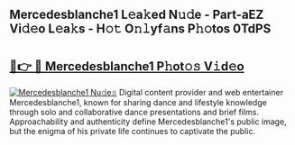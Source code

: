 ## Mercedesblanche1 L𝚎a𝚔ed N𝚞𝚍e - Part-aEZ Vi𝚍𝚎o L𝚎a𝚔s - H𝚘𝚝 O𝚗𝚕yf𝚊ns P𝚑𝚘tos 0TdPS

# <h2><a href="http://kf1m1v.oniu.top/?m=Mercedesblanche1">🔗👉 🔴 Mercedesblanche1 P𝚑ot𝚘𝚜 V𝚒d𝚎o</a></h2>

[![Mercedesblanche1 Nu𝚍e𝚜](https://i.imgur.com/0qMVB7G.gif)](http://kf1m1v.oniu.top/?m=Mercedesblanche1)
Digital content provider and web entertainer Mercedesblanche1, known for sharing dance and lifestyle knowledge through solo and collaborative dance presentations and brief films. Approachability and authenticity define Mercedesblanche1's public image, but the enigma of his private life continues to captivate the public.  
